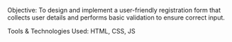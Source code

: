 Objective:
To design and implement a user-friendly registration form that collects user details and performs basic validation to ensure correct input.

Tools & Technologies Used:
HTML, CSS, JS
